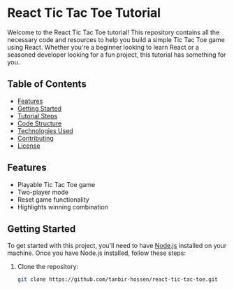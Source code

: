 # React Tic Tac Toe Tutorial

Welcome to the React Tic Tac Toe tutorial! This repository contains all the necessary code and resources to help you build a simple Tic Tac Toe game using React. Whether you're a beginner looking to learn React or a seasoned developer looking for a fun project, this tutorial has something for you.

## Table of Contents

- [Features](#features)
- [Getting Started](#getting-started)
- [Tutorial Steps](#tutorial-steps)
- [Code Structure](#code-structure)
- [Technologies Used](#technologies-used)
- [Contributing](#contributing)
- [License](#license)

## Features

- Playable Tic Tac Toe game
- Two-player mode
- Reset game functionality
- Highlights winning combination

## Getting Started

To get started with this project, you'll need to have [Node.js](https://nodejs.org/) installed on your machine. Once you have Node.js installed, follow these steps:

1. Clone the repository:
   ```bash
   git clone https://github.com/tanbir-hossen/react-tic-tac-toe.git
